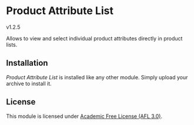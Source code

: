 # Product Attribute List

v1.2.5

Allows to view and select individual product attributes directly in product lists.

## Installation

_Product Attribute List_ is installed like any other module. Simply upload your archive to install it.

## License

This module is licensed under [Academic Free License (AFL 3.0)](https://opensource.org/licenses/afl-3.0.php).
